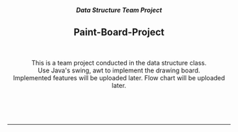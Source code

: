 <div align="center">

##### Data Structure Team Project
## Paint-Board-Project

<br>

This is a team project conducted in the data structure class. 
<br>
Use Java's swing, awt to implement the drawing board. 
<br>
Implemented features will be uploaded later.
Flow chart will be uploaded later.

<br>



</div>

<br>
<br>

***
